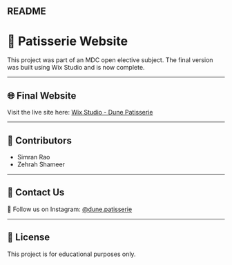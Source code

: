 ## README  

# 🍰 Patisserie Website  

This project was part of an MDC open elective subject. The final version was built using Wix Studio and is now complete.  

---

## 🌐 Final Website  
Visit the live site here: [Wix Studio - Dune Patisserie](https://ledunepatisserie.wixsite.com/dune-patisserie)  

---

## 🤝 Contributors  
- Simran Rao  
- Zehrah Shameer  

---

## 📲 Contact Us  
📸 Follow us on Instagram: [@dune.patisserie](https://www.instagram.com/ledunepatisserie/)  

---

## 📜 License  
This project is for educational purposes only.